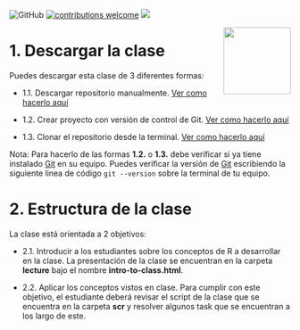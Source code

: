 ![GitHub](https://img.shields.io/github/license/taller-R/clase-10) [![contributions welcome](https://img.shields.io/badge/contributions-welcome-brightgreen.svg?style=flat)](https://github.com/taller-R/clase-10/issues) ![](https://img.shields.io/github/followers/taller-R?style=social)

<img src="https://avatars0.githubusercontent.com/u/69440432?s=400&u=96b3e58c713578b563d5c3d3c259f34965ac8e33&v=4" align="right" width=120 height=120 alt="" />

# 1. Descargar la clase

Puedes descargar esta clase de 3 diferentes formas:

- 1.1. Descargar repositorio manualmente. [Ver como hacerlo aquí](https://raw.githubusercontent.com/taller-R/clase_1/master/help/pics/download.gif)

- 1.2. Crear proyecto con versión de control de Git. [Ver como hacerlo aquí](https://raw.githubusercontent.com/taller-R/clase_1/master/help/pics/crear_proyecto.gif)

- 1.3. Clonar el repositorio desde la terminal. [Ver como hacerlo aquí](https://github.com/taller-R/Clase_1/blob/master/help/pics/terminal.gif)

Nota: Para hacerlo de las formas **1.2.** o **1.3.** debe verificar si ya tiene instalado [Git](https://git-scm.com/downloads) en su equipo. Puedes verificar la versión de [Git](https://git-scm.com/downloads) escribiendo la siguiente linea de código `git --version` sobre la terminal de tu equipo.

# 2. Estructura de la clase

La clase está orientada a 2 objetivos: 

- 2.1. Introducir a los estudiantes sobre los conceptos de R a desarrollar en la clase. La presentación de la clase se encuentran en la carpeta **lecture** bajo el nombre **intro-to-class.html**.

- 2.2. Aplicar los conceptos vistos en clase. Para cumplir con este objetivo, el estudiante deberá revisar el script de la clase que se encuentra en la carpeta **scr** y resolver algunos task que se encuentran a los largo de este.

